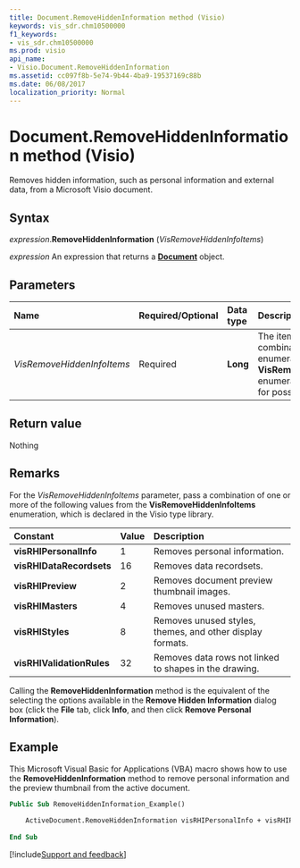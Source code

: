 ```yaml
---
title: Document.RemoveHiddenInformation method (Visio)
keywords: vis_sdr.chm10500000
f1_keywords:
- vis_sdr.chm10500000
ms.prod: visio
api_name:
- Visio.Document.RemoveHiddenInformation
ms.assetid: cc097f8b-5e74-9b44-4ba9-19537169c88b
ms.date: 06/08/2017
localization_priority: Normal
---
```



# Document.RemoveHiddenInformation method (Visio)

Removes hidden information, such as personal information and external data, from a Microsoft Visio document.


## Syntax

_expression_.**RemoveHiddenInformation** (_VisRemoveHiddenInfoItems_)

_expression_ An expression that returns a **[Document](Visio.Document.md)** object.


## Parameters

|Name|Required/Optional|Data type|Description|
|:-----|:-----|:-----|:-----|
| _VisRemoveHiddenInfoItems_|Required| **Long**|The items to be removed. A combination of one or more enumerated values from the **VisRemoveHiddenInfoItems** enumeration. See Remarks for possible values.|

## Return value

Nothing


## Remarks

For the  _VisRemoveHiddenInfoItems_ parameter, pass a combination of one or more of the following values from the **VisRemoveHiddenInfoItems** enumeration, which is declared in the Visio type library.



|Constant|Value|Description|
|:-----|:-----|:-----|
| **visRHIPersonalInfo**|1|Removes personal information.|
| **visRHIDataRecordsets**|16|Removes data recordsets.|
| **visRHIPreview**|2|Removes document preview thumbnail images.|
| **visRHIMasters**|4|Removes unused masters.|
| **visRHIStyles**|8|Removes unused styles, themes, and other display formats.|
| **visRHIValidationRules**|32|Removes data rows not linked to shapes in the drawing.|

Calling the **RemoveHiddenInformation** method is the equivalent of the selecting the options available in the **Remove Hidden Information** dialog box (click the **File** tab, click **Info**, and then click **Remove Personal Information**).


## Example

This Microsoft Visual Basic for Applications (VBA) macro shows how to use the **RemoveHiddenInformation** method to remove personal information and the preview thumbnail from the active document.


```vb
Public Sub RemoveHiddenInformation_Example() 
 
    ActiveDocument.RemoveHiddenInformation visRHIPersonalInfo + visRHIPreview 
 
End Sub
```

[!include[Support and feedback](~/includes/feedback-boilerplate.md)]